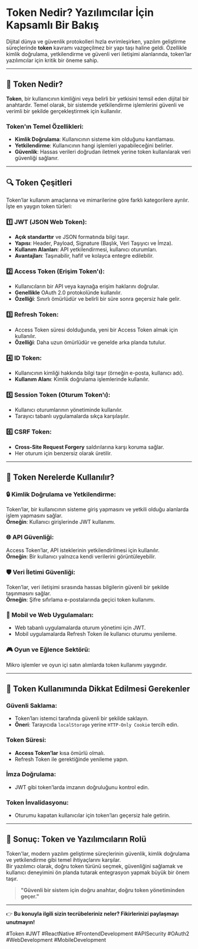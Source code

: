 # Token Nedir? Yazılımcılar İçin Kapsamlı Bir Bakış

Dijital dünya ve güvenlik protokolleri hızla evrimleşirken, yazılım geliştirme süreçlerinde **token** kavramı vazgeçilmez bir yapı taşı haline geldi. Özellikle kimlik doğrulama, yetkilendirme ve güvenli veri iletişimi alanlarında, token’lar yazılımcılar için kritik bir öneme sahip.

---

## 🎯 Token Nedir?

**Token**, bir kullanıcının kimliğini veya belirli bir yetkisini temsil eden dijital bir anahtardır. Temel olarak, bir sistemde yetkilendirme işlemlerini güvenli ve verimli bir şekilde gerçekleştirmek için kullanılır.

### Token'ın Temel Özellikleri:

- **Kimlik Doğrulama**: Kullanıcının sisteme kim olduğunu kanıtlaması.
- **Yetkilendirme**: Kullanıcının hangi işlemleri yapabileceğini belirler.
- **Güvenlik**: Hassas verileri doğrudan iletmek yerine token kullanılarak veri güvenliği sağlanır.

---

## 🔍 Token Çeşitleri

Token’lar kullanım amaçlarına ve mimarilerine göre farklı kategorilere ayrılır. İşte en yaygın token türleri:

### 1️⃣ JWT (JSON Web Token):

- **Açık standarttır** ve JSON formatında bilgi taşır.
- **Yapısı**: Header, Payload, Signature (Başlık, Veri Taşıyıcı ve İmza).
- **Kullanım Alanları**: API yetkilendirmesi, kullanıcı oturumları.
- **Avantajları**: Taşınabilir, hafif ve kolayca entegre edilebilir.

### 2️⃣ Access Token (Erişim Token'ı):

- Kullanıcıların bir API veya kaynağa erişim haklarını doğrular.
- **Genellikle** OAuth 2.0 protokolünde kullanılır.
- **Özelliği**: Sınırlı ömürlüdür ve belirli bir süre sonra geçersiz hale gelir.

### 3️⃣ Refresh Token:

- Access Token süresi dolduğunda, yeni bir Access Token almak için kullanılır.
- **Özelliği**: Daha uzun ömürlüdür ve genelde arka planda tutulur.

### 4️⃣ ID Token:

- Kullanıcının kimliği hakkında bilgi taşır (örneğin e-posta, kullanıcı adı).
- **Kullanım Alanı**: Kimlik doğrulama işlemlerinde kullanılır.

### 5️⃣ Session Token (Oturum Token'ı):

- Kullanıcı oturumlarının yönetiminde kullanılır.
- Tarayıcı tabanlı uygulamalarda sıkça karşılaşılır.

### 6️⃣ CSRF Token:

- **Cross-Site Request Forgery** saldırılarına karşı koruma sağlar.
- Her oturum için benzersiz olarak üretilir.

---

## 🚀 Token Nerelerde Kullanılır?

### 🔒 Kimlik Doğrulama ve Yetkilendirme:

Token’lar, bir kullanıcının sisteme giriş yapmasını ve yetkili olduğu alanlarda işlem yapmasını sağlar.  
**Örneğin**: Kullanıcı girişlerinde JWT kullanımı.

### 🌐 API Güvenliği:

Access Token’lar, API isteklerinin yetkilendirilmesi için kullanılır.  
**Örneğin**: Bir kullanıcı yalnızca kendi verilerini görüntüleyebilir.

### 🛡️ Veri İletimi Güvenliği:

Token’lar, veri iletişimi sırasında hassas bilgilerin güvenli bir şekilde taşınmasını sağlar.  
**Örneğin**: Şifre sıfırlama e-postalarında geçici token kullanımı.

### 📱 Mobil ve Web Uygulamaları:

- Web tabanlı uygulamalarda oturum yönetimi için JWT.
- Mobil uygulamalarda Refresh Token ile kullanıcı oturumu yenileme.

### 🎮 Oyun ve Eğlence Sektörü:

Mikro işlemler ve oyun içi satın alımlarda token kullanımı yaygındır.

---

## 🔑 Token Kullanımında Dikkat Edilmesi Gerekenler

### Güvenli Saklama:

- Token’ları istemci tarafında güvenli bir şekilde saklayın.
- **Öneri**: Tarayıcıda `localStorage` yerine `HTTP-Only Cookie` tercih edin.

### Token Süresi:

- **Access Token’lar** kısa ömürlü olmalı.
- Refresh Token ile gerektiğinde yenileme yapın.

### İmza Doğrulama:

- JWT gibi token’larda imzanın doğruluğunu kontrol edin.

### Token İnvalidasyonu:

- Oturumu kapatan kullanıcılar için token’ları geçersiz hale getirin.

---

## 🏁 Sonuç: Token ve Yazılımcıların Rolü

Token'lar, modern yazılım geliştirme süreçlerinin güvenlik, kimlik doğrulama ve yetkilendirme gibi temel ihtiyaçlarını karşılar.  
Bir yazılımcı olarak, doğru token türünü seçmek, güvenliğini sağlamak ve kullanıcı deneyimini ön planda tutarak entegrasyon yapmak büyük bir önem taşır.

> **"Güvenli bir sistem için doğru anahtar, doğru token yönetiminden geçer."**

---

👉 **Bu konuyla ilgili sizin tecrübeleriniz neler? Fikirlerinizi paylaşmayı unutmayın!**

#Token #JWT #ReactNative #FrontendDevelopment #APISecurity #OAuth2 #WebDevelopment #MobileDevelopment

